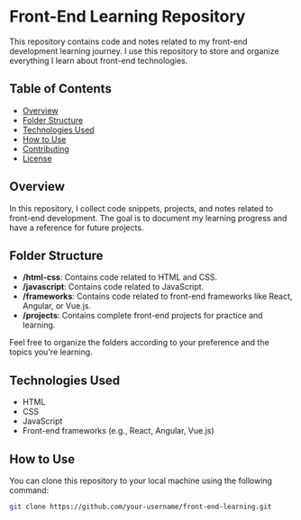 # Front-End Learning Repository

This repository contains code and notes related to my front-end development learning journey. I use this repository to store and organize everything I learn about front-end technologies.

## Table of Contents

- [Overview](#overview)
- [Folder Structure](#folder-structure)
- [Technologies Used](#technologies-used)
- [How to Use](#how-to-use)
- [Contributing](#contributing)
- [License](#license)

## Overview

In this repository, I collect code snippets, projects, and notes related to front-end development. The goal is to document my learning progress and have a reference for future projects.

## Folder Structure

- **/html-css**: Contains code related to HTML and CSS.
- **/javascript**: Contains code related to JavaScript.
- **/frameworks**: Contains code related to front-end frameworks like React, Angular, or Vue.js.
- **/projects**: Contains complete front-end projects for practice and learning.

Feel free to organize the folders according to your preference and the topics you're learning.

## Technologies Used

- HTML
- CSS
- JavaScript
- Front-end frameworks (e.g., React, Angular, Vue.js)

## How to Use

You can clone this repository to your local machine using the following command:

```sh
git clone https://github.com/your-username/front-end-learning.git

